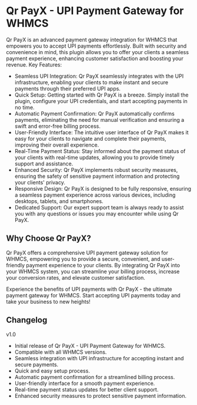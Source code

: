 
# Qr PayX - UPI Payment Gateway for WHMCS

Qr PayX is an advanced payment gateway integration for WHMCS that empowers you to accept UPI payments effortlessly. Built with security and convenience in mind, this plugin allows you to offer your clients a seamless payment experience, enhancing customer satisfaction and boosting your revenue.
Key Features:

   - Seamless UPI Integration: Qr PayX seamlessly integrates with the UPI infrastructure, enabling your clients to make instant and secure payments through their preferred UPI apps.
   - Quick Setup: Getting started with Qr PayX is a breeze. Simply install the plugin, configure your UPI credentials, and start accepting payments in no time.
   - Automatic Payment Confirmation: Qr PayX automatically confirms payments, eliminating the need for manual verification and ensuring a swift and error-free billing process.
   - User-Friendly Interface: The intuitive user interface of Qr PayX makes it easy for your clients to navigate and complete their payments, improving their overall experience.
   - Real-Time Payment Status: Stay informed about the payment status of your clients with real-time updates, allowing you to provide timely support and assistance.
   - Enhanced Security: Qr PayX implements robust security measures, ensuring the safety of sensitive payment information and protecting your clients' privacy.
   - Responsive Design: Qr PayX is designed to be fully responsive, ensuring a seamless payment experience across various devices, including desktops, tablets, and smartphones.
   - Dedicated Support: Our expert support team is always ready to assist you with any questions or issues you may encounter while using Qr PayX.
    
## Why Choose Qr PayX?

Qr PayX offers a comprehensive UPI payment gateway solution for WHMCS, empowering you to provide a secure, convenient, and user-friendly payment experience to your clients. By integrating Qr PayX into your WHMCS system, you can streamline your billing process, increase your conversion rates, and elevate customer satisfaction.

Experience the benefits of UPI payments with Qr PayX - the ultimate payment gateway for WHMCS. Start accepting UPI payments today and take your business to new heights!


## Changelog
v1.0
 - Initial release of Qr PayX - UPI Payment Gateway for WHMCS.
 - Compatible with all WHMCS versions.
 - Seamless integration with UPI infrastructure for accepting instant and secure payments.
 - Quick and easy setup process.
 - Automatic payment confirmation for a streamlined billing process.
 - User-friendly interface for a smooth payment experience.
 - Real-time payment status updates for better client support.
 - Enhanced security measures to protect sensitive payment information.
